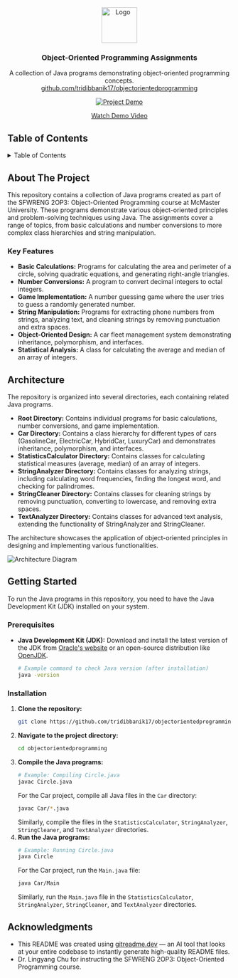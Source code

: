 <div align="center">
  <!-- REMOVE THIS IF YOU DON'T HAVE A LOGO -->
    <img src="https://github.com/user-attachments/assets/0ae1b6d5-1a62-4b41-b2c7-c595a0460497" alt="Logo" width="80" height="80">

<h3 align="center">Object-Oriented Programming Assignments</h3>

  <p align="center">
    A collection of Java programs demonstrating object-oriented programming concepts.
    <br />
     <a href="https://github.com/tridibbanik17/objectorientedprogramming">github.com/tridibbanik17/objectorientedprogramming</a>
  </p>
</div>

<!-- REMOVE THIS IF YOU DON'T HAVE A DEMO -->
<!-- TIP: You can alternatively directly upload a video up to 100MB by dropping it in while editing the README on GitHub. This displays a video player directly on GitHub instead of making it so that you have to click an image/link -->
<div align="center">
  <a href="https://github.com/user-attachments/assets/f45c9ee9-ad2f-40f4-bb60-e9bbd1472c45">
    <img src="https://github.com/user-attachments/assets/f45c9ee9-ad2f-40f4-bb60-e9bbd1472c45" alt="Project Demo">
    <p>Watch Demo Video</p>
  </a>
</div>

## Table of Contents

<details>
  <summary>Table of Contents</summary>
  <ol>
    <li>
      <a href="#about-the-project">About The Project</a>
      <ul>
        <li><a href="#key-features">Key Features</a></li>
      </ul>
    </li>
    <li><a href="#architecture">Architecture</a></li>
    <li>
      <a href="#getting-started">Getting Started</a>
      <ul>
        <li><a href="#prerequisites">Prerequisites</a></li>
        <li><a href="#installation">Installation</a></li>
      </ul>
    </li>
    <li><a href="#acknowledgments">Acknowledgments</a></li>
  </ol>
</details>

## About The Project

This repository contains a collection of Java programs created as part of the SFWRENG 2OP3: Object-Oriented Programming course at McMaster University. These programs demonstrate various object-oriented principles and problem-solving techniques using Java. The assignments cover a range of topics, from basic calculations and number conversions to more complex class hierarchies and string manipulation.

### Key Features

- **Basic Calculations:** Programs for calculating the area and perimeter of a circle, solving quadratic equations, and generating right-angle triangles.
- **Number Conversions:** A program to convert decimal integers to octal integers.
- **Game Implementation:** A number guessing game where the user tries to guess a randomly generated number.
- **String Manipulation:** Programs for extracting phone numbers from strings, analyzing text, and cleaning strings by removing punctuation and extra spaces.
- **Object-Oriented Design:** A car fleet management system demonstrating inheritance, polymorphism, and interfaces.
- **Statistical Analysis:** A class for calculating the average and median of an array of integers.

## Architecture

The repository is organized into several directories, each containing related Java programs.

- **Root Directory:** Contains individual programs for basic calculations, number conversions, and game implementation.
- **Car Directory:** Contains a class hierarchy for different types of cars (GasolineCar, ElectricCar, HybridCar, LuxuryCar) and demonstrates inheritance, polymorphism, and interfaces.
- **StatisticsCalculator Directory:** Contains classes for calculating statistical measures (average, median) of an array of integers.
- **StringAnalyzer Directory:** Contains classes for analyzing strings, including calculating word frequencies, finding the longest word, and checking for palindromes.
- **StringCleaner Directory:** Contains classes for cleaning strings by removing punctuation, converting to lowercase, and removing extra spaces.
- **TextAnalyzer Directory:** Contains classes for advanced text analysis, extending the functionality of StringAnalyzer and StringCleaner.

The architecture showcases the application of object-oriented principles in designing and implementing various functionalities.

![Architecture Diagram](https://github.com/user-attachments/assets/721b7fb3-e480-4809-9023-fd48b82b1f8c)

## Getting Started

To run the Java programs in this repository, you need to have the Java Development Kit (JDK) installed on your system.

### Prerequisites

- **Java Development Kit (JDK):**  Download and install the latest version of the JDK from [Oracle's website](https://www.oracle.com/java/technologies/javase-jdk17-downloads.html) or an open-source distribution like [OpenJDK](https://openjdk.java.net/).

  ```sh
  # Example command to check Java version (after installation)
  java -version
  ```

### Installation

1. **Clone the repository:**
   ```sh
   git clone https://github.com/tridibbanik17/objectorientedprogramming.git
   ```
2. **Navigate to the project directory:**
   ```sh
   cd objectorientedprogramming
   ```
3. **Compile the Java programs:**
   ```sh
   # Example: Compiling Circle.java
   javac Circle.java
   ```
   For the Car project, compile all Java files in the `Car` directory:
   ```sh
   javac Car/*.java
   ```
   Similarly, compile the files in the `StatisticsCalculator`, `StringAnalyzer`, `StringCleaner`, and `TextAnalyzer` directories.
4. **Run the Java programs:**
   ```sh
   # Example: Running Circle.java
   java Circle
   ```
   For the Car project, run the `Main.java` file:
   ```sh
   java Car/Main
   ```
   Similarly, run the `Main.java` file in the `StatisticsCalculator`, `StringAnalyzer`, `StringCleaner`, and `TextAnalyzer` directories.

## Acknowledgments

- This README was created using [gitreadme.dev](https://gitreadme.dev) — an AI tool that looks at your entire codebase to instantly generate high-quality README files.
- Dr. Lingyang Chu for instructing the SFWRENG 2OP3: Object-Oriented Programming course.

